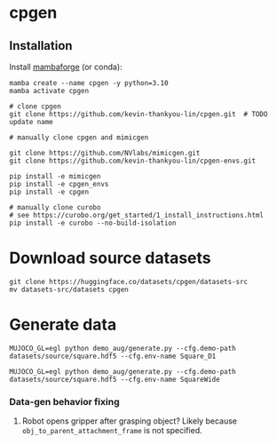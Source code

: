 # cpgen

## Installation

Install [mambaforge](https://github.com/conda-forge/miniforge#install) (or conda):

```
mamba create --name cpgen -y python=3.10
mamba activate cpgen

# clone cpgen
git clone https://github.com/kevin-thankyou-lin/cpgen.git  # TODO update name

# manually clone cpgen and mimicgen

git clone https://github.com/NVlabs/mimicgen.git
git clone https://github.com/kevin-thankyou-lin/cpgen-envs.git

pip install -e mimicgen
pip install -e cpgen_envs
pip install -e cpgen

# manually clone curobo
# see https://curobo.org/get_started/1_install_instructions.html
pip install -e curobo --no-build-isolation
```

# Download source datasets
```
git clone https://huggingface.co/datasets/cpgen/datasets-src
mv datasets-src/datasets cpgen
```

# Generate data
```
MUJOCO_GL=egl python demo_aug/generate.py --cfg.demo-path datasets/source/square.hdf5 --cfg.env-name Square_D1

MUJOCO_GL=egl python demo_aug/generate.py --cfg.demo-path datasets/source/square.hdf5 --cfg.env-name SquareWide
```

### Data-gen behavior fixing

1. Robot opens gripper after grasping object? Likely because `obj_to_parent_attachment_frame` is not specified.
